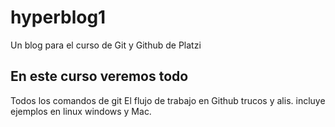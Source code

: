 # hyperblog1
Un blog para el curso de Git y Github de Platzi

## En este curso veremos todo
Todos los comandos de git
El flujo de trabajo en Github
trucos y alis.
incluye ejemplos en linux windows y Mac.